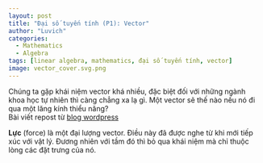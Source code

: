 ```yaml
---
layout: post
title: "Đại số tuyến tính (P1): Vector"
author: "Luvich"
categories: 
  - Mathematics
  - Algebra
tags: [linear algebra, mathematics, đại số tuyến tính, vector]
image: vector_cover.svg.png
---
```


Chúng ta gặp khái niệm vector khá nhiều, đặc biệt đối với những ngành khoa học tự nhiên thì càng chẳng xa lạ gì. Một vector sẽ thế nào nếu nó đi qua một lăng kính thiểu năng?<br>
Bài viết repost từ [blog wordpress](https://hoathekiet.wordpress.com/2023/12/16/chdeptrai-nhin-dai-so-tuyen-tinh-p1-khai-niem-vec-to/ 'blog wordpress')

**Lực** (force) là một đại lượng vector. Điều này đã được nghe từ khi mới tiếp xúc với vật lý. Đương nhiên với tầm đó thì bỏ qua khái niệm mà chỉ thuộc lòng các đặt trưng của nó.
